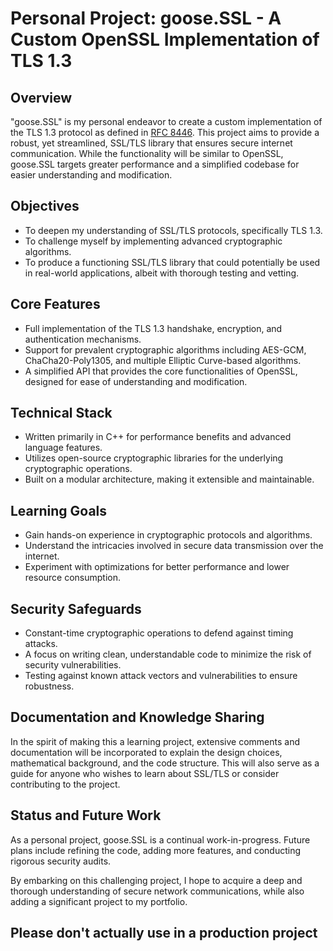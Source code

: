 # Personal Project: goose.SSL - A Custom OpenSSL Implementation of TLS 1.3

## Overview

"goose.SSL" is my personal endeavor to create a custom implementation of the TLS 1.3 protocol as defined in [RFC 8446](https://tools.ietf.org/html/rfc8446). This project aims to provide a robust, yet streamlined, SSL/TLS library that ensures secure internet communication. While the functionality will be similar to OpenSSL, goose.SSL targets greater performance and a simplified codebase for easier understanding and modification.

## Objectives

- To deepen my understanding of SSL/TLS protocols, specifically TLS 1.3.
- To challenge myself by implementing advanced cryptographic algorithms.
- To produce a functioning SSL/TLS library that could potentially be used in real-world applications, albeit with thorough testing and vetting.

## Core Features

- Full implementation of the TLS 1.3 handshake, encryption, and authentication mechanisms.
- Support for prevalent cryptographic algorithms including AES-GCM, ChaCha20-Poly1305, and multiple Elliptic Curve-based algorithms.
- A simplified API that provides the core functionalities of OpenSSL, designed for ease of understanding and modification.

## Technical Stack

- Written primarily in C++ for performance benefits and advanced language features.
- Utilizes open-source cryptographic libraries for the underlying cryptographic operations.
- Built on a modular architecture, making it extensible and maintainable.

## Learning Goals

- Gain hands-on experience in cryptographic protocols and algorithms.
- Understand the intricacies involved in secure data transmission over the internet.
- Experiment with optimizations for better performance and lower resource consumption.

## Security Safeguards

- Constant-time cryptographic operations to defend against timing attacks.
- A focus on writing clean, understandable code to minimize the risk of security vulnerabilities.
- Testing against known attack vectors and vulnerabilities to ensure robustness.

## Documentation and Knowledge Sharing

In the spirit of making this a learning project, extensive comments and documentation will be incorporated to explain the design choices, mathematical background, and the code structure. This will also serve as a guide for anyone who wishes to learn about SSL/TLS or consider contributing to the project.

## Status and Future Work

As a personal project, goose.SSL is a continual work-in-progress. Future plans include refining the code, adding more features, and conducting rigorous security audits.

By embarking on this challenging project, I hope to acquire a deep and thorough understanding of secure network communications, while also adding a significant project to my portfolio.

## Please don't actually use in a production project
